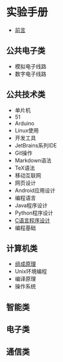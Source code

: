 # 实验手册

* [前言](README.md)

## 公共电子类
* 模拟电子线路
* 数字电子线路

## 公共技术类
* 单片机
 * 51 
 * Arduino 
* Linux使用
* 开发工具
 * JetBrains系列IDE
 * Git操作
 * Markdown语法
 * TeX语法
* 移动互联网
 * 网页设计 
 * Android应用设计
* 编程语言
 * Java程序设计
 * Python程序设计
 * [C语言程序设计](common/lang-c/README.md)
 * 编程基础

## 计算机类
* [组成原理](cs/zuchen/README.md)
* Unix环境编程
* 编译原理
* 操作系统

## 智能类

## 电子类

## 通信类

